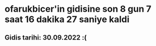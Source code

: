 # ofarukbicer'in gidisine son 8 gun 7 saat 16 dakika 27 saniye kaldi

## Gidis tarihi: 30.09.2022 :(